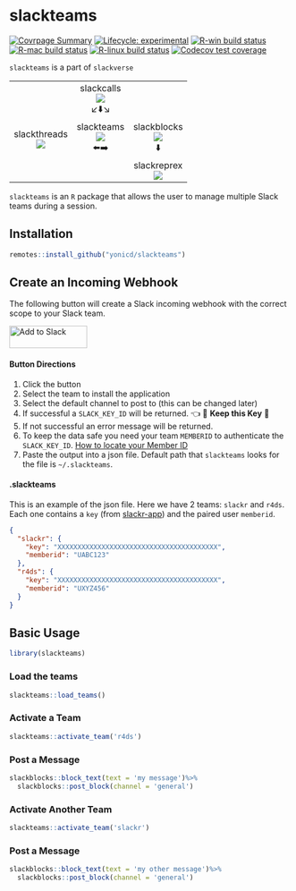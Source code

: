
<!-- README.md is generated from README.Rmd. Please edit that file -->

# slackteams

<!-- badges: start -->

[![Covrpage
Summary](https://img.shields.io/badge/covrpage-Last_Build_2020_08_13-brightgreen.svg)](http://tinyurl.com/qq3vz59)
[![Lifecycle:
experimental](https://img.shields.io/badge/lifecycle-experimental-orange.svg)](https://www.tidyverse.org/lifecycle/#experimental)
[![R-win build
status](https://github.com/yonicd/slackteams/workflows/R-win/badge.svg)](https://github.com/yonicd/slackteams)
[![R-mac build
status](https://github.com/yonicd/slackteams/workflows/R-mac/badge.svg)](https://github.com/yonicd/slackteams)
[![R-linux build
status](https://github.com/yonicd/slackteams/workflows/R-linux/badge.svg)](https://github.com/yonicd/slackteams)
[![Codecov test
coverage](https://codecov.io/gh/yonicd/slackteams/branch/master/graph/badge.svg)](https://codecov.io/gh/yonicd/slackteams?branch=master)
<!-- badges: end -->

`slackteams` is a part of `slackverse`

|                                                                                                                                 |                                                                                                                                     |                                                                                                                                    |
| :-----------------------------------------------------------------------------------------------------------------------------: | :---------------------------------------------------------------------------------------------------------------------------------: | :--------------------------------------------------------------------------------------------------------------------------------: |
|                                                                                                                                 | slackcalls<br>[![](https://github.com/yonicd/slackcalls/workflows/R-mac/badge.svg)](https://github.com/yonicd/slackcalls)<br>↙️⬇️↘️ |                                                                                                                                    |
| slackthreads<br>[![](https://github.com/yonicd/slackthreads/workflows/R-mac/badge.svg)](https://github.com/yonicd/slackthreads) |  slackteams<br>[![](https://github.com/yonicd/slackteams/workflows/R-mac/badge.svg)](https://github.com/yonicd/slackteams)<br>⬅️➡️  | slackblocks<br>[![](https://github.com/yonicd/slackblocks/workflows/R-mac/badge.svg)](https://github.com/yonicd/slackblocks)<br>⬇️ |
|                                                                                                                                 |                                                                                                                                     |    slackreprex<br>[![](https://github.com/yonicd/slackreprex/workflows/R-mac/badge.svg)](https://github.com/yonicd/slackreprex)    |

`slackteams` is an `R` package that allows the user to manage multiple
Slack teams during a session.

## Installation

``` r
remotes::install_github("yonicd/slackteams")
```

## Create an Incoming Webhook

The following button will create a Slack incoming webhook with the
correct scope to your Slack team.

<a href="https://slack.com/oauth/authorize?client_id=220157155520.220159943344&scope=incoming-webhook,files:read,files:write:user,chat:write:bot,chat:write:user,mpim:write,mpim:read,mpim:history,im:write,im:read,im:history,groups:write,groups:read,groups:history,channels:write,channels:read,channels:history,emoji:read,usergroups:read,users:read" target="_blank"><img alt="Add to Slack" height="40" width="139" src="https://platform.slack-edge.com/img/add_to_slack.png" srcset="https://platform.slack-edge.com/img/add_to_slack.png 1x, https://platform.slack-edge.com/img/add_to_slack@2x.png 2x"></a>

#### Button Directions

1.  Click the button
2.  Select the team to install the application
3.  Select the default channel to post to (this can be changed later)
4.  If successful a `SLACK_KEY_ID` will be returned. 👈 🚨 **Keep this
    Key** 🚨
5.  If not successful an error message will be returned.
6.  To keep the data safe you need your team `MEMBERID` to authenticate
    the `SLACK_KEY_ID`. [How to locate your Member
    ID](https://medium.com/@moshfeu/how-to-find-my-member-id-in-slack-workspace-d4bba942e38c)
7.  Paste the output into a json file. Default path that `slackteams`
    looks for the file is `~/.slackteams`.

#### .slackteams

This is an example of the json file. Here we have 2 teams: `slackr` and
`r4ds`. Each one contains a `key` (from
[slackr-app](https://github.com/yonicd/slackr-app)) and the paired user
`memberid`.

``` json
{
  "slackr": {
    "key": "XXXXXXXXXXXXXXXXXXXXXXXXXXXXXXXXXXXXXXXX",
    "memberid": "UABC123"
  },
  "r4ds": {
    "key": "XXXXXXXXXXXXXXXXXXXXXXXXXXXXXXXXXXXXXXXX",
    "memberid": "UXYZ456"
  }
}
```

## Basic Usage

``` r
library(slackteams)
```

### Load the teams

``` r
slackteams::load_teams()
```

### Activate a Team

``` r
slackteams::activate_team('r4ds')
```

### Post a Message

``` r
slackblocks::block_text(text = 'my message')%>%
  slackblocks::post_block(channel = 'general')
```

### Activate Another Team

``` r
slackteams::activate_team('slackr')
```

### Post a Message

``` r
slackblocks::block_text(text = 'my other message')%>%
  slackblocks::post_block(channel = 'general')
```
